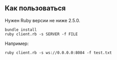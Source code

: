 ## Как пользоваться
Нужен Ruby версии не ниже 2.5.0.

    bundle install
    ruby client.rb -s SERVER -f FILE

Например:

    ruby client.rb -s ws://0.0.0.0:8084 -f test.txt
